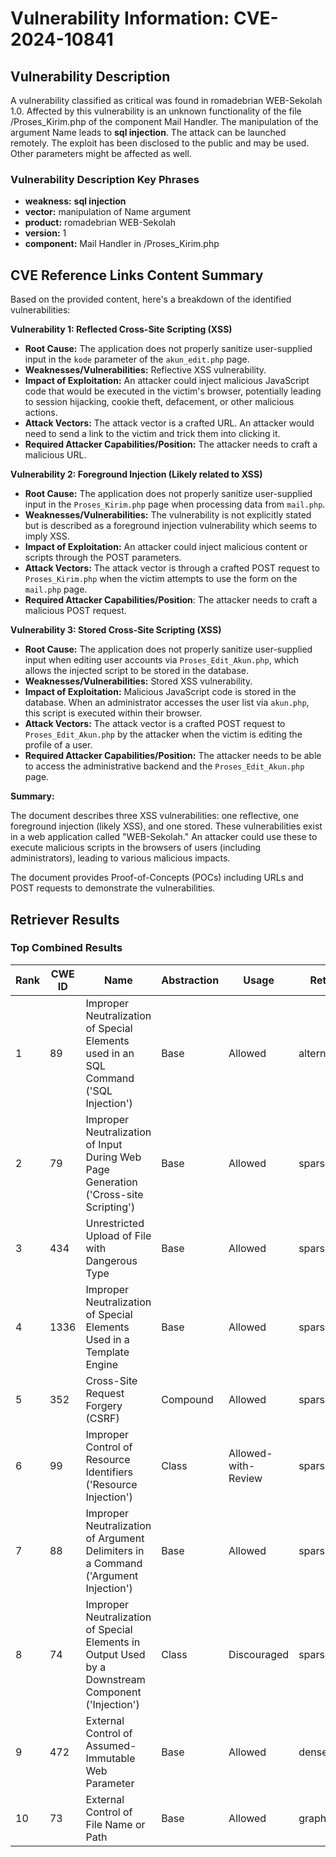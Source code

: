 # Vulnerability Information: CVE-2024-10841

## Vulnerability Description
A vulnerability classified as critical was found in romadebrian WEB-Sekolah 1.0. Affected by this vulnerability is an unknown functionality of the file /Proses_Kirim.php of the component Mail Handler. The manipulation of the argument Name leads to **sql injection**. The attack can be launched remotely. The exploit has been disclosed to the public and may be used. Other parameters might be affected as well.

### Vulnerability Description Key Phrases
- **weakness:** **sql injection**
- **vector:** manipulation of Name argument
- **product:** romadebrian WEB-Sekolah
- **version:** 1
- **component:** Mail Handler in /Proses_Kirim.php

## CVE Reference Links Content Summary
Based on the provided content, here's a breakdown of the identified vulnerabilities:

**Vulnerability 1: Reflected Cross-Site Scripting (XSS)**

*   **Root Cause:** The application does not properly sanitize user-supplied input in the `kode` parameter of the `akun_edit.php` page.
*   **Weaknesses/Vulnerabilities:** Reflective XSS vulnerability.
*   **Impact of Exploitation:** An attacker could inject malicious JavaScript code that would be executed in the victim's browser, potentially leading to session hijacking, cookie theft, defacement, or other malicious actions.
*   **Attack Vectors:** The attack vector is a crafted URL. An attacker would need to send a link to the victim and trick them into clicking it.
*   **Required Attacker Capabilities/Position:** The attacker needs to craft a malicious URL.

**Vulnerability 2: Foreground Injection (Likely related to XSS)**

*   **Root Cause:** The application does not properly sanitize user-supplied input in the `Proses_Kirim.php` page when processing data from `mail.php`.
*   **Weaknesses/Vulnerabilities:** The vulnerability is not explicitly stated but is described as a foreground injection vulnerability which seems to imply XSS.
*   **Impact of Exploitation:** An attacker could inject malicious content or scripts through the POST parameters.
*   **Attack Vectors:** The attack vector is through a crafted POST request to `Proses_Kirim.php` when the victim attempts to use the form on the `mail.php` page.
*    **Required Attacker Capabilities/Position**: The attacker needs to craft a malicious POST request.

**Vulnerability 3: Stored Cross-Site Scripting (XSS)**

*   **Root Cause:** The application does not properly sanitize user-supplied input when editing user accounts via `Proses_Edit_Akun.php`, which allows the injected script to be stored in the database.
*   **Weaknesses/Vulnerabilities:** Stored XSS vulnerability.
*  **Impact of Exploitation:** Malicious JavaScript code is stored in the database.  When an administrator accesses the user list via `akun.php`, this script is executed within their browser.
*   **Attack Vectors:** The attack vector is a crafted POST request to `Proses_Edit_Akun.php` by the attacker when the victim is editing the profile of a user.
*   **Required Attacker Capabilities/Position:** The attacker needs to be able to access the administrative backend and the `Proses_Edit_Akun.php` page.

**Summary:**

The document describes three XSS vulnerabilities: one reflective, one foreground injection (likely XSS), and one stored. These vulnerabilities exist in a web application called "WEB-Sekolah."  An attacker could use these to execute malicious scripts in the browsers of users (including administrators), leading to various malicious impacts.

The document provides Proof-of-Concepts (POCs) including URLs and POST requests to demonstrate the vulnerabilities.

## Retriever Results

### Top Combined Results

| Rank | CWE ID | Name | Abstraction | Usage  | Retrievers | Individual Scores |
|------|--------|------|-------------|-------|------------|-------------------|
| 1 | 89 | Improper Neutralization of Special Elements used in an SQL Command ('SQL Injection') | Base | Allowed | alternate_terms | 1.000 |
| 2 | 79 | Improper Neutralization of Input During Web Page Generation ('Cross-site Scripting') | Base | Allowed | sparse | 0.483 |
| 3 | 434 | Unrestricted Upload of File with Dangerous Type | Base | Allowed | sparse | 0.412 |
| 4 | 1336 | Improper Neutralization of Special Elements Used in a Template Engine | Base | Allowed | sparse | 0.390 |
| 5 | 352 | Cross-Site Request Forgery (CSRF) | Compound | Allowed | sparse | 0.383 |
| 6 | 99 | Improper Control of Resource Identifiers ('Resource Injection') | Class | Allowed-with-Review | sparse | 0.377 |
| 7 | 88 | Improper Neutralization of Argument Delimiters in a Command ('Argument Injection') | Base | Allowed | sparse | 0.370 |
| 8 | 74 | Improper Neutralization of Special Elements in Output Used by a Downstream Component ('Injection') | Class | Discouraged | sparse | 0.369 |
| 9 | 472 | External Control of Assumed-Immutable Web Parameter | Base | Allowed | dense | 0.568 |
| 10 | 73 | External Control of File Name or Path | Base | Allowed | graph | 0.002 |

